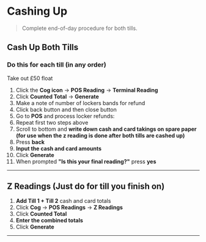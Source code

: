 # Cashing Up

> Complete end-of-day procedure for both tills.

## Cash Up Both Tills

### Do this for each till (in any order)
Take out £50 float

1. Click the **Cog icon** → **POS Reading** → **Terminal Reading**
2. Click **Counted Total** → **Generate**
3. Make a note of number of lockers bands for refund
4. Click back button and then close button
5. Go to **POS** and process locker refunds:
6. Repeat first two steps above
7. Scroll to bottom and **write down cash and card takings on spare paper (for use when the z reading is done after both tills are cashed up)** 
8. Press **back**
9. **Input the cash and card amounts**
10. Click **Generate**
11. When prompted **"Is this your final reading?"** press **yes**


---

## Z Readings (Just do for till you finish on)

1. **Add Till 1 + Till 2** cash and card totals
2. Click **Cog** → **POS Readings** → **Z Readings**
3. Click **Counted Total**
4. **Enter the combined totals**
5. Click **Generate**

---

